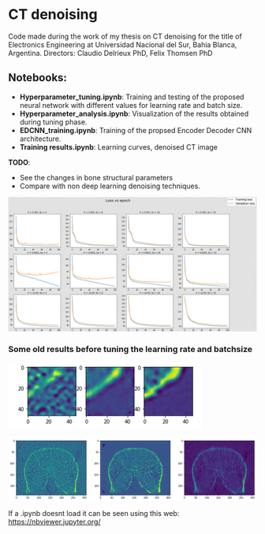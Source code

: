 # CT denoising
 Code made during the work of my thesis on CT denoising for the title of Electronics Engineering at Universidad Nacional del Sur, Bahia Blanca, Argentina.
Directors: Claudio Delrieux PhD, Felix Thomsen PhD
## Notebooks:
 - __Hyperparameter_tuning.ipynb__: Training and testing of the proposed neural network with different values for learning rate and batch size.
 - __Hyperparameter_analysis.ipynb__: Visualization of the results obtained during tuning phase.
 - __EDCNN_training.ipynb__: Training of the propsed Encoder Decoder CNN architecture.
 - __Training results.ipynb__: Learning curves, denoised CT image
 
 __TODO__:
 - See the changes in bone structural parameters
 - Compare with non deep learning denoising techniques.

![](https://github.com/juanigp/CT-denoising/blob/master/lr%20vs%20batch%20size.png )


### Some old results before tuning the learning rate and batchsize

![](https://github.com/juanigp/CT-denoising/blob/master/denoising_test.PNG )

![](https://github.com/juanigp/CT-denoising/blob/master/denoising_test_fullsize.PNG)




If a .ipynb doesnt load it can be seen using this web:
https://nbviewer.jupyter.org/

